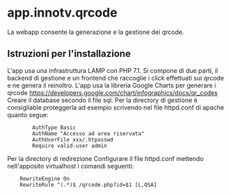 # app.innotv.qrcode
La webapp consente la generazione e la gestione dei qrcode.

## Istruzioni per l'installazione
L'app usa una infrastruttura LAMP con PHP 7.1.
Si compone di due parti, il backend di gestione e un frontend che raccoglie i click effettuati sui qrcode e ne genera il reinoltro.
L'app usa la libreria Google Charts per generare i qrcode https://developers.google.com/chart/infographics/docs/qr_codes 
Creare il database secondo il file sql.
Per la directory di gestione è consigliable proteggerla ad esempio scrivendo nel file httpd.conf di apache quanto segue:
```
        AuthType Basic
        AuthName "Accesso ad area riservata"
        AuthUserFile xxx/.htpasswd
        Require valid-user admin
```
Per la directory di redirezione Configurare il file httpd.conf mettendo nell'apposito virtualhost i comandi seguenti:
```
    RewriteEngine On
    RewriteRule ^(.*)$ /qrcode.php?id=$1 [L,QSA]
```
